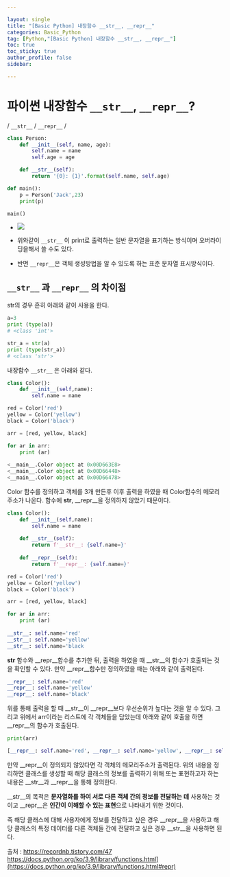 ```yaml
---

layout: single
title: "[Basic Python] 내장함수 __str__, __repr__"
categories: Basic_Python
tag: [Python,"[Basic Python] 내장함수 __str__, __repr__"]
toc: true
toc_sticky: true
author_profile: false
sidebar:

---
```

# 파이썬 내장함수 `__str__`,  `__repr__`?

/ `__str__` / `__repr__` / 

```python
class Person:
    def __init__(self, name, age):
        self.name = name
        self.age = age

    def __str__(self):
        return '{0}: {1}'.format(self.name, self.age)

def main():
    p = Person('Jack',23)
    print(p)

main()
```
- ![](https://i.imgur.com/JWlBCoC.png)

- 위와같이 `__str__` 이 print로 출력하는 일반 문자열을 표기하는 방식이며 오버라이딩을해서 쓸 수도 있다.
- 반면 `__repr__`은 객체 생성방법을 알 수 있도록 하는 표준 문자열 표시방식이다.

## `__str__` 과 `__repr__` 의 차이점

str의 경우 흔히 아래와 같이 사용을 한다.

```python
a=3
print (type(a))
# <class 'int'>

str_a = str(a)
print (type(str_a))
# <class 'str'>
```

내장함수 `__str__` 은 아래와 같다.

```python
class Color():
    def __init__(self,name):
        self.name = name

red = Color('red')
yellow = Color('yellow')
black = Color('black')

arr = [red, yellow, black]

for ar in arr:
    print (ar)
    
<__main__.Color object at 0x00D663E8>
<__main__.Color object at 0x00D66448>
<__main__.Color object at 0x00D66478>
```

Color 함수를 정의하고 객체를 3개 만든후
이후 출력을 하였을 때 Color함수의 메모리 주소가 나온다.
함수에 __str__, __repr__을 정의하지 않았기 때문이다.

```python
class Color():
    def __init__(self,name):
        self.name = name
    
    def __str__(self):
        return f'__str__: {self.name=}'
    
    def __repr__(self):
        return f'__repr__: {self.name=}'

red = Color('red')
yellow = Color('yellow')
black = Color('black')

arr = [red, yellow, black]

for ar in arr:
    print (ar)
    
__str__: self.name='red'
__str__: self.name='yellow'
__str__: self.name='black
```

__str__ 함수와 __repr__함수를 추가한 뒤, 출력을 하였을 때 __str__의 함수가 호출되는 것을 확인할 수 있다.
만약 __repr__함수만 정의하였을 때는 아래와 같이 출력된다.

```python
__repr__: self.name='red'
__repr__: self.name='yellow'
__repr__: self.name='black'
```

위를 통해 출력을 할 때 __str__이 __repr__보다 우선순위가 높다는 것을 알 수 있다.
그리고 위에서 arr이라는 리스트에 각 객체들을 담았는데 아래와 같이 호출을 하면 __repr__의 함수가 호출된다.

```python
print(arr)

[__repr__: self.name='red', __repr__: self.name='yellow', __repr__: self.name='black']
```

만약 __repr__이 정의되지 않았다면 각 객체의 메모리주소가 출력된다.
위의 내용을 정리하면 클래스를 생성할 때 해당 클래스의 정보를 출력하기 위해 또는 표현하고자 하는 내용은
__str__과 __repr__을 통해 정의한다.

__str__의 목적은 **문자열화를 하여 서로 다른 객체 간의 정보를 전달하는 데** 사용하는 것이고
__repr__은 **인간이 이해할 수 있는 표현**으로 나타내기 위한 것이다.

즉 해당 클래스에 대해 사용자에게 정보를 전달하고 싶은 경우 __repr__을 사용하고
해당 클래스의 특정 데이터를 다른 객체들 간에 전달하고 싶은 경우 __str__을 사용하면 된다.


출처 : 
https://recordnb.tistory.com/47
[https://docs.python.org/ko/3.9/library/functions.html](https://docs.python.org/ko/3.9/library/functions.html#repr)
](https://docs.python.org/ko/3.9/library/functions.html#repr)